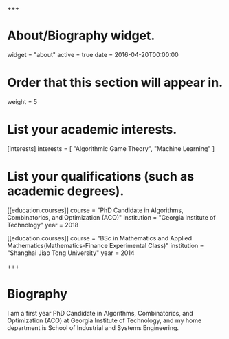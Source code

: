 +++
# About/Biography widget.
widget = "about"
active = true
date = 2016-04-20T00:00:00

# Order that this section will appear in.
weight = 5

# List your academic interests.
[interests]
  interests = [
    "Algorithmic Game Theory",
    "Machine Learning"
  ]

# List your qualifications (such as academic degrees).
[[education.courses]]
  course = "PhD Candidate in Algorithms, Combinatorics, and Optimization (ACO)"
  institution = "Georgia Institute of Technology"
  year = 2018

[[education.courses]]
  course = "BSc in Mathematics and Applied Mathematics(Mathematics-Finance Experimental Class)"
  institution = "Shanghai Jiao Tong University"
  year = 2014
 
+++

# Biography

I am a first year PhD Candidate in Algorithms, Combinatorics, and Optimization (ACO) at Georgia Institute of Technology, and my home department is School of Industrial and Systems Engineering.

